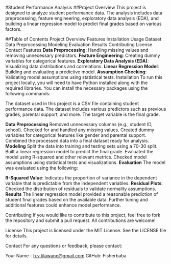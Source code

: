 #Student Performance Analysis
##Project Overview
This project is designed to analyze student performance data. The analysis includes data preprocessing, feature engineering, exploratory data analysis (EDA), and building a linear regression model to predict final grades based on various factors.

##Table of Contents
Project Overview
Features
Installation
Usage
Dataset
Data Preprocessing
Modeling
Evaluation
Results
Contributing
License
Contact
Features
**Data Preprocessing**: Handling missing values and removing unnecessary predictors.
**Feature Engineering**: Creating dummy variables for categorical features.
**Exploratory Data Analysis (EDA)**: Visualizing data distributions and correlations.
**Linear Regression Model**: Building and evaluating a predictive model.
**Assumption Checking**: Validating model assumptions using statistical tests.
Installation
To run this project locally, you will need to have Python installed along with the required libraries. You can install the necessary packages using the following commands:


The dataset used in this project is a CSV file containing student performance data. The dataset includes various predictors such as previous grades, parental support, and more. The target variable is the final grade.


**Data Preprocessing**
Removed unnecessary columns (e.g., student ID, school).
Checked for and handled any missing values.
Created dummy variables for categorical features like gender and parental support.
Combined the processed data into a final dataset ready for analysis.
**Modeling**
Split the data into training and testing sets using a 70-30 split.
Built a linear regression model to predict the final grade.
Evaluated the model using R-squared and other relevant metrics.
Checked model assumptions using statistical tests and visualizations.
**Evaluation**
The model was evaluated using the following:

**R-Squared Value**: Indicates the proportion of variance in the dependent variable that is predictable from the independent variables.
**Residual Plots**: Checked the distribution of residuals to validate normality assumptions.
**Results**
The linear regression model provided a reasonable prediction of student final grades based on the available data. Further tuning and additional features could enhance model performance.

Contributing
If you would like to contribute to this project, feel free to fork the repository and submit a pull request. All contributions are welcome!

License
This project is licensed under the MIT License. See the LICENSE file for details.

Contact
For any questions or feedback, please contact:

Your Name - h.v.tilawane@gmail.com
GitHub: Fisherbaba
